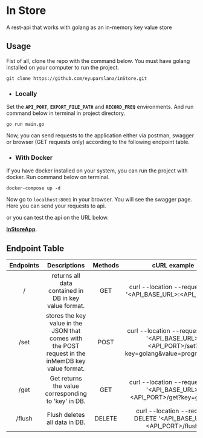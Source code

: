 # In Store

A rest-api that works with golang as an in-memory key value store

## Usage

Fist of all, clone the repo with the command below. You must have golang installed on your computer to run the project.

```shell
git clone https://github.com/eyuparslana/inStore.git
```

+ ### Locally

Set the **`API_PORT`**, **`EXPORT_FILE_PATH`** and **`RECORD_FREQ`** environments. And run command below in terminal in
project directory.

```shell
go run main.go
```

Now, you can send requests to the application either via postman, swagger or browser (GET requests only) according to
the following endpoint table.

+ ### With Docker

If you have docker installed on your system, you can run the project with docker. Run command below on terminal.

````shell
docker-compose up -d
````

Now go to `localhost:8001` in your browser. You will see the swagger page. Here you can send your requests to api.

or you can test the api on the URL below.

**[InStoreApp](https://in-store-app.ew.r.appspot.com/)**.

## Endpoint Table

| Endpoints | Descriptions |  Methods | cURL example |
| :------:| :-----------:| :-----------:| :-----------:|
| /   | returns all data contained in DB in key value format. | GET | curl --location --request GET '<API_BASE_URL>:<API_PORT>/' |
| /set | stores the key value in the JSON that comes with the POST request in the inMemDB key value format. |POST| curl --location --request POST '<API_BASE_URL>:<API_PORT>/set?key=golang&value=programming' |
| /get |Get returns the value corresponding to 'key' in DB. | GET | curl --location --request GET '<API_BASE_URL>:<API_PORT>/get?key=golang' |
| /flush | Flush deletes all data in DB. | DELETE | curl --location --request DELETE '<API_BASE_URL>:<API_PORT>/flush' |


